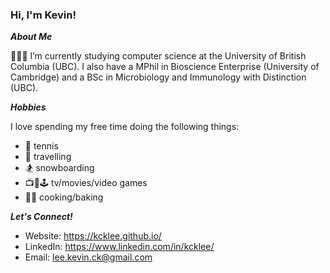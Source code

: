 ### Hi, I'm Kevin!

***About Me***

👨🏻‍🎓 I’m currently studying computer science at the University of British Columbia (UBC). I also have a MPhil in Bioscience Enterprise (University of Cambridge) and a BSc in Microbiology and Immunology with Distinction (UBC).

***Hobbies***

I love spending my free time doing the following things: 
- 🎾 tennis
- 🛫 travelling
- 🏂 snowboarding
- 📺🎥🕹 tv/movies/video games
- 👨‍🍳 cooking/baking

***Let's Connect!***
- Website: https://kcklee.github.io/
- LinkedIn: https://www.linkedin.com/in/kcklee/
- Email: lee.kevin.ck@gmail.com

<!--
**kcklee/kcklee** is a ✨ _special_ ✨ repository because its `README.md` (this file) appears on your GitHub profile.

Here are some ideas to get you started:

- 🔭 I’m currently working on a project
- 🌱 I’m currently learning Java
- 👯 I’m looking to collaborate on projects
- 🤔 I’m looking for help with languages
- 💬 Ask me about tennis, tv, movies
- 📫 How to reach me: 
- 😄 Pronouns: he/him/his
- ⚡ Fun fact: I lived in Europe for 2 years
-->
